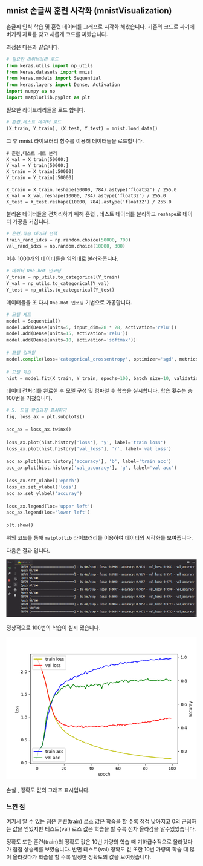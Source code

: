 ## mnist 손글씨 훈련 시각화 (mnistVisualization)

손글씨 인식 학습 및 훈련 데이터를 그래프로 시각화 해봤습니다.
기존의 코드로 짜기에 버거워 자료를 찾고 새롭게 코드를 짜봤습니다.

과정은 다음과 같습니다.

```python
# 필요한 라이브러리 로드
from keras.utils import np_utils
from keras.datasets import mnist
from keras.models import Sequential
from keras.layers import Dense, Activation
import numpy as np
import matplotlib.pyplot as plt
```

필요한 라이브러리들을 로드 합니다.

```python
# 훈련,테스트 데이터 로드
(X_train, Y_train), (X_test, Y_test) = mnist.load_data()
```
그 후 mnist 라이브러리 함수를 이용해 데이터들을 로드합니다.

```pyhon
# 훈련,테스트 세트 분리
X_val = X_train[50000:]
Y_val = Y_train[50000:]
X_train = X_train[:50000]
Y_train = Y_train[:50000]

X_train = X_train.reshape(50000, 784).astype('float32') / 255.0
X_val = X_val.reshape(10000, 784).astype('float32') / 255.0
X_test = X_test.reshape(10000, 784).astype('float32') / 255.0

```
불러온 데이터들을 전처리하기 위해 훈련 , 테스트 데이터를 분리하고
`reshape`로 데이터 가공을 거칩니다.

```python
# 훈련,학습 데이터 선택
train_rand_idxs = np.random.choice(50000, 700)
val_rand_idxs = np.random.choice(10000, 300)
```
이후 1000개의 데이터들을 임의대로 불러와줍니다.

```python
# 데이터 One-hot 인코딩
Y_train = np_utils.to_categorical(Y_train)
Y_val = np_utils.to_categorical(Y_val)
Y_test = np_utils.to_categorical(Y_test)
```
데이터들을 또 다시 `One-Hot 인코딩` 기법으로 가공합니다.

```python
# 모델 세트
model = Sequential()
model.add(Dense(units=5, input_dim=28 * 28, activation='relu'))
model.add(Dense(units=15, activation='relu'))
model.add(Dense(units=10, activation='softmax'))

# 모델 컴파일
model.compile(loss='categorical_crossentropy', optimizer='sgd', metrics=['accuracy'])

# 모델 학습
hist = model.fit(X_train, Y_train, epochs=100, batch_size=10, validation_data=(X_val, Y_val))
```

데이터 전처리를 완료한 후 모델 구성 및 컴파일 후 학습을 실시합니다. 학습 횟수는 총 100번을 거쳤습니다.

```python
# 5. 모델 학습과정 표시하기
fig, loss_ax = plt.subplots()

acc_ax = loss_ax.twinx()

loss_ax.plot(hist.history['loss'], 'y', label='train loss')
loss_ax.plot(hist.history['val_loss'], 'r', label='val loss')

acc_ax.plot(hist.history['accuracy'], 'b', label='train acc')
acc_ax.plot(hist.history['val_accuracy'], 'g', label='val acc')

loss_ax.set_xlabel('epoch')
loss_ax.set_ylabel('loss')
acc_ax.set_ylabel('accuray')

loss_ax.legend(loc='upper left')
acc_ax.legend(loc='lower left')

plt.show()
```

위의 코드를 통해 `matplotlib` 라이브러리를 이용하여 데이터의 시각화를 보여줍니다.

다음은 결과 입니다.

![Alt text](/TensorFlow/mnistVisualization/%ED%95%99%EC%8A%B5%EA%B3%BC%EC%A0%95.PNG)

정상적으로 100번의 학습이 실시 됐습니다.

![Alt text](/TensorFlow/mnistVisualization/%EA%B7%B8%EB%9E%98%ED%94%84%20%EC%8B%9C%EA%B0%81%ED%99%94.png)

손실 , 정확도 값의 그래프 표시입니다.

### 느낀 점

여기서 알 수 있는 점은 훈련(train) 로스 값은 학습을 할 수록 점점 낮아지고 0의 근접하는 값을 얻었지만 테스트(val) 로스 값은 학습을 할 수록 점차 올라감을 알수있었습니다.

정확도 또한 훈련(train)의 정확도 값은 10번 가량의 학습 때 기하급수적으로 올라갔다가 점점 상승세를 보였습니다. 반면 테스트(val) 정확도 값 또한 10번 가량의 학습 때 많이 올라갔다가 학습을 할 수록 일정한 정확도의 값을 보여줬습니다.